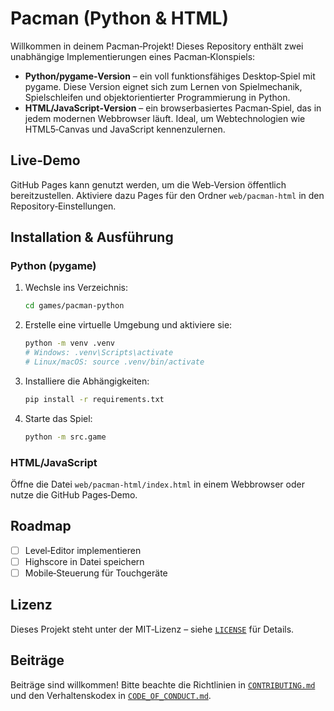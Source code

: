 # Pacman (Python &amp; HTML)

Willkommen in deinem Pacman‑Projekt!  Dieses Repository enthält zwei unabhängige Implementierungen eines Pacman‑Klonspiels:

* **Python/pygame‑Version** –  ein voll funktionsfähiges Desktop‑Spiel mit pygame.  Diese Version eignet sich zum Lernen von Spielmechanik, Spielschleifen und objektorientierter Programmierung in Python.
* **HTML/JavaScript‑Version** –  ein browserbasiertes Pacman‑Spiel, das in jedem modernen Webbrowser läuft.  Ideal, um Webtechnologien wie HTML5‑Canvas und JavaScript kennenzulernen.

## Live‑Demo

GitHub Pages kann genutzt werden, um die Web‑Version öffentlich bereitzustellen.  Aktiviere dazu Pages für den Ordner `web/pacman-html` in den Repository‑Einstellungen.

## Installation &amp; Ausführung

### Python (pygame)

1. Wechsle ins Verzeichnis:
   ```bash
   cd games/pacman-python
   ```
2. Erstelle eine virtuelle Umgebung und aktiviere sie:
   ```bash
   python -m venv .venv
   # Windows: .venv\Scripts\activate
   # Linux/macOS: source .venv/bin/activate
   ```
3. Installiere die Abhängigkeiten:
   ```bash
   pip install -r requirements.txt
   ```
4. Starte das Spiel:
   ```bash
   python -m src.game
   ```

### HTML/JavaScript

Öffne die Datei `web/pacman-html/index.html` in einem Webbrowser oder nutze die GitHub Pages‑Demo.

## Roadmap

- [ ] Level‑Editor implementieren
- [ ] Highscore in Datei speichern
- [ ] Mobile‑Steuerung für Touchgeräte

## Lizenz

Dieses Projekt steht unter der MIT‑Lizenz – siehe [`LICENSE`](LICENSE) für Details.

## Beiträge

Beiträge sind willkommen!  Bitte beachte die Richtlinien in [`CONTRIBUTING.md`](CONTRIBUTING.md) und den Verhaltenskodex in [`CODE_OF_CONDUCT.md`](CODE_OF_CONDUCT.md).